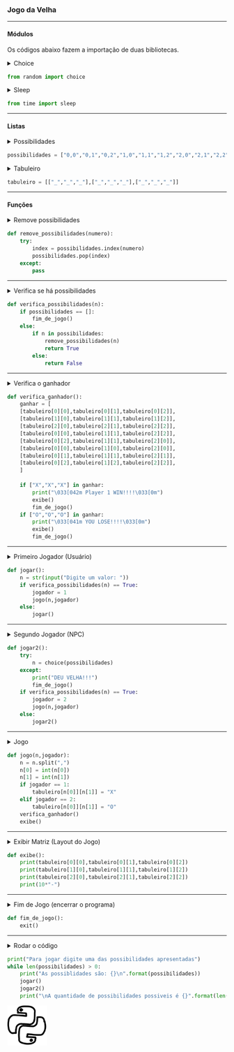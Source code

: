 ### Jogo da Velha

<hr>

#### Módulos

Os códigos abaixo fazem a importação de duas bibliotecas.
<details><summary>Choice</summary>
Esse módulo é reponsável por realizar uma escolha random, ou seja, uma escolha aleatória. Esse trecho será utilizado na lista "possibilidades".

</details>

``` python
from random import choice
```

<details><summary>Sleep</summary>
Responsável por fazer o trecho de código esperar o tempo que for indicado pelo dev.
</details>

``` python
from time import sleep
```

<hr>

#### Listas

<details><summary>Possibilidades</summary>
 São todos os caminhos que podemos fazer em um Jogo da Velha.
</details>

``` python
possibilidades = ["0,0","0,1","0,2","1,0","1,1","1,2","2,0","2,1","2,2"]
```
<details><summary>Tabuleiro</summary>
 Nada mais é que o layout do tabuleiro de Jogo da Velha. Ele será impresso como uma matriz.<table style="width:100%">
  <tr>
    <th> </th>
    <th>0</th>
    <th>1</th>
	<th>2</th>
  </tr>
  <tr>
    <td><b>0</b></td>
    <td></td>
	<td></td>
    <td></td>
  </tr>
  <tr>
    <td><b>1</b></td>
    <td></td>
	<td></td>
    <td></td>
  </tr>
    <tr>
    <td><b>2</b></td>
    <td></td>
	<td></td>
    <td></td>
  </tr>
</table>


 Para representar o tabuleiro iremos chamar a linha desejada, e em seguida a coluna desejada.
 Exemplo:
<table>
  <tr>
    <th> </th>
    <th>0</th>
    <th>1</th>
	<th>2</th>
  </tr>
  <tr>
    <td><b>0</b></td>
    <td></td>
    <td></td>
    <td></td>
  </tr>
  <tr>
    <td><b>1</b></td>
    <td></td>
	<td><b>Y</b></td>
    <td></td>
  </tr>
    <tr>
    <td><b>2</b></td>
    <td></td>
    <td></td>
    <td></td>
  </tr>
  </table>

 Para substituirmos o **Y** por um **X** devemos indicar sua Linha, que seria a segunda linha, ou seja, o número **1** na matriz, já que a mesma começa com **0**.
Agora iremos chamar a coluna desejada, que seria a terceira coluna, ou seja, o número **2**.

Vamos supor que a matriz se chame **Teste_Matriz**, então iremos escrever o códgio como _Teste_Matriz[1][2]_, respeitando sempre a ordem, Linha x Coluna.

</details>

``` python
tabuleiro = [["_","_","_"],["_","_","_"],["_","_","_"]]
```
<hr>

#### Funções
<details><summary>Remove possibilidades</summary>

 A função é responsável por eliminar as possibilidades digitadas pelo jogador. Assim nenhuma jogada poderá se repetir.
 O código procura o index (posição) do número digitado na lista **possibilidades** , retirando esse número em seguida para que o mesmo não se repita.
 O argumento passado é o número digitado pelo usuario. O valor será enviado como tipo **String**(tipo da variável = texto).
</details>

``` python
def remove_possibilidades(numero):
    try:
        index = possibilidades.index(numero)
        possibilidades.pop(index)
    except:
        pass
```
<hr>
<details><summary>Verifica se há possibilidades</summary>

Essa função é responsável por verificar se a lista possibilidades está vazia, pois caso a função **remove_possibilidades(numero)**, ja foi executada todas as vezes possiveis, o programa chama a **função fim_de_jogo()**.

Caso não esteja vazio, o codigo verifica se o número digitado pelo usuario existe na lista **possibilidades**, caso não exista quer dizer que o número foge do padrão, ou ele já foi digitado antes, evitando repetições de movimento.
Caso o número exista, o código chama a função **remove_possibilidades(numero)**.
Caso o número não exista, a função retorna **False**.

</details>

``` python
def verifica_possibilidades(n):
    if possibilidades == []:
        fim_de_jogo()
    else:
        if n in possibilidades:
            remove_possibilidades(n)
            return True
        else:
            return False
```

<hr>
<details><summary>Verifica o ganhador</summary>

Primeiramente é criado uma lista com várias listas, onde cada uma tem três elementos.
Cada lista dentro de **ganhar** é uma posição de vitória no Jogo da Velha.

```python
from time import sleep
```

```python
ganhar = [
[tabuleiro[0][0],tabuleiro[0][1],tabuleiro[0][2]],
[tabuleiro[1][0],tabuleiro[1][1],tabuleiro[1][2]],
[tabuleiro[2][0],tabuleiro[2][1],tabuleiro[2][2]],
[tabuleiro[0][0],tabuleiro[1][1],tabuleiro[2][2]],
[tabuleiro[0][2],tabuleiro[1][1],tabuleiro[2][0]],
[tabuleiro[0][0],tabuleiro[1][0],tabuleiro[2][0]],
[tabuleiro[0][1],tabuleiro[1][1],tabuleiro[2][1]],
[tabuleiro[0][2],tabuleiro[1][2],tabuleiro[2][2]],
]
```


<table>
	<tr>
		<th>Código</th>
		<th>Layout</th>
	</tr>
	<tr>
		<td>tabuleiro[0][0]<br>tabuleiro[0][1]<br>tabuleiro[0][2]</td>
		<td>
			<img src="Doc/Images/X[0][:].png">
		</td>
	</tr>
	<tr>
		<td>tabuleiro[1][0]<br>tabuleiro[1][1]<br>tabuleiro[1][2]</td>
		<td>
			<img src="Doc/Images/X[1][:].png">
		</td>
	</tr>
	<tr>
		<td>tabuleiro[2][0]<br>tabuleiro[2][1]<br>tabuleiro[2][2]</td>
		<td>
			<img src="Doc/Images/X[2][:].png">
		</td>
	</tr>
	<tr>
		<td>tabuleiro[0][0]<br>tabuleiro[1][1]<br>tabuleiro[2][2]</td>
		<td>
			<img src="Doc/Images/X1.png">
		</td>
	</tr>
	<tr>
		<td>tabuleiro[0][2]<br>tabuleiro[1][1]<br>tabuleiro[2][0]</td>
		<td>
			<img src="Doc/Images/x2.png">
		</td>
	</tr>
	<tr>
		<td>tabuleiro[0][0]<br>tabuleiro[1][0]<br>tabuleiro[2][0]</td>
		<td>
			<img src="Doc/Images/X[:][0].png">
		</td>
	</tr>
	<tr>
		<td>tabuleiro[0][1]<br>tabuleiro[1][1]<br>tabuleiro[2][1]</td>
		<td>
			<img src="Doc/Images/X[:][1].png">
		</td>
	</tr>
	<tr>
		<td>tabuleiro[0][2]<br>tabuleiro[1][2]<br>tabuleiro[2][2]</td>
		<td>
			<img src="Doc/Images/X[:][2].png">
		</td>
	</tr>
</table>

Em seguida ele irá comparar se em alguma posição há uma sequencia de **X** ou uma sequencia de **O**.
Caso na lista **ganhar** haja essa sequencia, ele dará a vitoria a um dos jogadores.
O programa faz a verificação, apresenta uma mensagem(dependendo da posição, a mensagem tem uma cor diferente. Vermelho para "YOU LOSE!!!", e verde para "Player 1 WIN!!!"). O código irá chamar a função **exibe()**, e em seguida a função **fim_de_jogo()**, encerrando o programa.

``` python
    if ["X","X","X"] in ganhar:
        print("\033[042m Player 1 WIN!!!!\033[0m")
        exibe()
        fim_de_jogo()
```
Se a sequencia que estiver na lista for de **O**, então o usuario perde o jogo. Exibindo a mensagem **YOU LOSE!!!**
Exibindo a matriz e encerrando o programa.
``` python
if ["O","O","O"] in ganhar:
        print("\033[041m YOU LOSE!!!!\033[0m")
        exibe()
        fim_de_jogo()
```
</details>

``` python
def verifica_ganhador():
    ganhar = [
    [tabuleiro[0][0],tabuleiro[0][1],tabuleiro[0][2]],
    [tabuleiro[1][0],tabuleiro[1][1],tabuleiro[1][2]],
    [tabuleiro[2][0],tabuleiro[2][1],tabuleiro[2][2]],
    [tabuleiro[0][0],tabuleiro[1][1],tabuleiro[2][2]],
    [tabuleiro[0][2],tabuleiro[1][1],tabuleiro[2][0]],
    [tabuleiro[0][0],tabuleiro[1][0],tabuleiro[2][0]],
    [tabuleiro[0][1],tabuleiro[1][1],tabuleiro[2][1]],
    [tabuleiro[0][2],tabuleiro[1][2],tabuleiro[2][2]],
    ]

    if ["X","X","X"] in ganhar:
        print("\033[042m Player 1 WIN!!!!\033[0m")
        exibe()
        fim_de_jogo()
    if ["O","O","O"] in ganhar:
        print("\033[041m YOU LOSE!!!!\033[0m")
        exibe()
        fim_de_jogo()
```

<hr>
<details><summary>Primeiro Jogador (Usuário)</summary>

A função **jogar** tem o objetivo de pegar o valor digitado pelo usuario e colocar esse valor na variavel **n**.

Em seguida ele faz a verificação das possibilidades do jogo, visualizando se **verifica_possibilidades(n)** é verdadeiro(True). Caso seja **True** quer dizer que o valor digitado pelo usuário está presente na lista **possibilidades** eliminando o fato desse valor nunca ter sido digitado no código. Em seguida esse valor será eliminado da lista **possibilidades** e será incorporado a matriz, na posição digitada, o codigo insere um simbolo, **X** para o usuário, e **O** para a máquina.
 A forma que foi encontrada para o codigo saber qual dos dois jogadores fez essa requisição, foi inserido uma variavel chamada **jogador**. Essa variavel irá receber **1**, caso a requisição seja do usuário, e **2** para a máquina.
O codigo chama a função **jogo**, passando os paramentros de número digitado pelo usuario **n**, e o código identificado para jogador **jogador**, que será igual a **1**.
Caso haja algum erro referente ao valor digitado, a função irá se chamar, fazendo com que o usuário seja obrigado a digitar um valor correto para o código poder rodar.
</details>

``` python
def jogar():
    n = str(input("Digite um valor: "))
    if verifica_possibilidades(n) == True:
        jogador = 1
        jogo(n,jogador)
    else:
        jogar()
```

<hr>
<details><summary>Segundo Jogador (NPC)</summary>

Essa função é utilizada para representar a "máquina", ou seja, o computador que irá jogar contra o usuário.

Caso ainda haja valores na lista **possibilidades**, o código irá utilizar o **random choice**, ou seja, uma escolha aleatória entre os valores ainda disponiveis na lista ja mencionada. Caso não exista valor algum na lista, o código chama o **fim_de_jogo()**, encerrando o programa. Isso ocorrerá quando o jogo não tiver ganhador, ou seja, **DEU VELHA**.

A segunda parte do código, está presente também em **jogar()**.

</details>

``` python
def jogar2():
    try:
        n = choice(possibilidades)
    except:
    	print("DEU VELHA!!!")
        fim_de_jogo()
    if verifica_possibilidades(n) == True:
        jogador = 2
        jogo(n,jogador)
    else:
        jogar2()

```

<hr>
<details><summary>Jogo</summary>

A função **jogo(n,jogador)** fará o tratamento dos dados enviados, e fará a verificação com base no jogador, ele insere **X** ou **O**, na posição informada.
Exemplo:

**jogo(n,jogador)**
O código recebe **n**. Vamos supor que **n** seja igual a "2,1" e jogador seja igual a "1".
Ele separa **n** por virgula, transformando **n** em uma lista com dois elementos.

<table>
<tr>
<td>n[0]</td>
<td>2</td>
</tr>
<tr>
<td>n[1]</td>
<td>1</td>
</tr>
</table>

Em seguida pegamos o valor de n[0] e n[1] e transformamos eles em tipo inteiro(*int*)

Em seguida verificamos qual é o valor de jogador, se jogador for igual a 1, o codigo insere o simbolo **X**, caso seja igual a 2 o codigo insere o simbolo **Y**, ele realiza a troca do valor anterior inserido em _tabuleiro[n[0]][n[1]]_ que seguindo a exemplo acima, seria a posição do tabuleiro na linha de numero 2 (terceira linha) e na coluna de número 1 (segunda coluna).

Em seguida o codigo chama a função **verifica_ganhador()** e chama a função **exibe()**
</details>

``` python
def jogo(n,jogador):
    n = n.split(",")
    n[0] = int(n[0])
    n[1] = int(n[1])
    if jogador == 1:
        tabuleiro[n[0]][n[1]] = "X"
    elif jogador == 2:
        tabuleiro[n[0]][n[1]] = "O"
    verifica_ganhador()
    exibe()
```

<hr>
<details><summary>Exibir Matriz (Layout do Jogo)</summary>

A função **exibe()** é responsável por exibir a matriz. Sempre que chamada ela apresenta na tela os valores que estão na lista **tabuleiro**.
</details>

``` python
def exibe():
    print(tabuleiro[0][0],tabuleiro[0][1],tabuleiro[0][2])
    print(tabuleiro[1][0],tabuleiro[1][1],tabuleiro[1][2])
    print(tabuleiro[2][0],tabuleiro[2][1],tabuleiro[2][2])
    print(10*"-")

```

<hr>
<details><summary>Fim de Jogo (encerrar o programa)</summary>

Essa função é reponsavel por encerrar o programa.
</details>

```python
def fim_de_jogo():
	exit()
```
<hr>
<details><summary>Rodar o código</summary>
    
Esse trecho do código imprime na tela a frase ***"Para jogar digite uma das possibilidades apresentadas"***.
Em seguida um looping é criado.

Enquanto o tamanho total da lista **possibilidades** for maior que zero faça:

``` python
while len(possibilidades) > 0:
```

Neste trecho do código ele irá apresentar uma mensagem com todas as possibilidades possiveis de jogo.
Chama o **jogar()** onde o usuário irá digitar a possição desejada.
Em seguida iremos chamar a função **jogar2()**, que representa a jogada do computador.

``` python
    print("As possiblidades são: {}\n".format(possibilidades))    
    jogar()
    jogar2()
```
</details>

``` python
print("Para jogar digite uma das possibilidades apresentadas")
while len(possibilidades) > 0:
    print("As possiblidades são: {}\n".format(possibilidades))    
    jogar()
    jogar2()
    print("\nA quantidade de possibilidades possiveis é {}".format(len(possibilidades)))
```


[![](Doc/Images/Python.png)](Doc/Python/hash.py)
